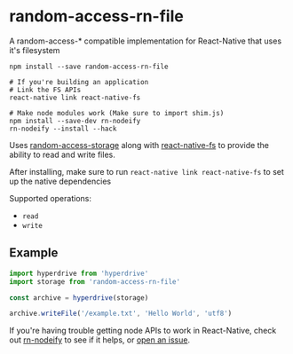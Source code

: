 # random-access-rn-file
A random-access-* compatible implementation for React-Native that uses it's filesystem

```
npm install --save random-access-rn-file

# If you're building an application
# Link the FS APIs
react-native link react-native-fs

# Make node modules work (Make sure to import shim.js)
npm install --save-dev rn-nodeify
rn-nodeify --install --hack
```

Uses [random-access-storage](https://github.com/random-access-storage/random-access-storage) along with [react-native-fs](https://github.com/itinance/react-native-fs/) to provide the ability to read and write files.

After installing, make sure to run `react-native link react-native-fs` to set up the native dependencies

Supported operations:

- `read`
- `write`

## Example

```javascript
import hyperdrive from 'hyperdrive'
import storage from 'random-access-rn-file'

const archive = hyperdrive(storage)

archive.writeFile('/example.txt', 'Hello World', 'utf8')
```

If you're having trouble getting node APIs to work in React-Native, check out [rn-nodeify](https://github.com/tradle/rn-nodeify) to see if it helps, or [open an issue](https://github.com/RangerMauve/random-access-rn-file/issues/new).
